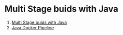 # Multi Stage buids with Java

1. [Multi Stage buids with Java](https://medium.com/@MailSlurp/faster-java-containers-with-docker-multi-stage-builds-cc63e056e546)
2. [Java Docker Pipeline](https://codefresh.io/docker-tutorial/java_docker_pipeline/)
